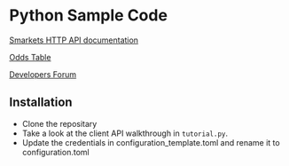 # Python Sample Code

[Smarkets HTTP API documentation](https://docs.smarkets.com/#/)

[Odds Table](https://help.smarkets.com/hc/en-gb/articles/115003210649-Why-can-t-I-bet-at-specific-odds-#:~:text=Our%20underlying%20system%20matches%20bets,as%20displayed%20on%20the%20exchange.&text=This%20can%20lead%20to%20instances,will%20not%20be%20able%20to.)

[Developers Forum](https://community.smarkets.com/c/developers/20)

## Installation

* Clone the repositary
* Take a look at the client API walkthrough in `tutorial.py`.
* Update the credentials in configuration_template.toml and rename it to configuration.toml
